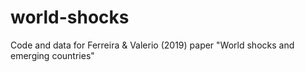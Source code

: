 # world-shocks
Code and data for Ferreira &amp; Valerio (2019) paper "World shocks and emerging countries" 
